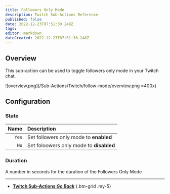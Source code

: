 ```yaml
---
title: Followers Only Mode
description: Twitch Sub-Actions Reference
published: false
date: 2022-12-23T07:51:30.248Z
tags: 
editor: markdown
dateCreated: 2022-12-23T07:51:30.248Z
---
```


## Overview
This sub-action can be used to toggle followers only mode in your Twitch chat. 

![overview.png](/Sub-Actions/Twitch/follow-mode/overview.png =400x)

## Configuration
### State
Name | Description
----:|:------------
`Yes` | Set followers only mode to **enabled**
`No` | Set foloowers only mode to **disabled**

### Duration
A number in seconds for the duration of the Followers Only Mode

---

- [<i class="mdi mdi-chevron-left"></i>**Twitch Sub-Actions *Go Back***](/Sub-Actions/Twitch)
{.btn-grid .my-5}